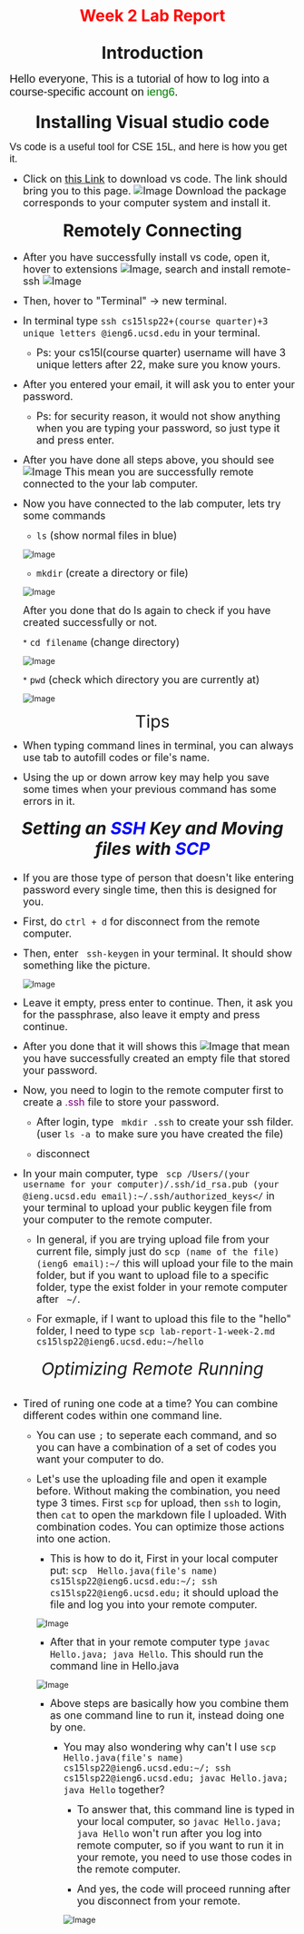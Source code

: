 <h1 align = "center">
   <span style ="color:red">Week 2 Lab Report</span>
</h1>

<h2 align = "center">
    <span style = "font-size: 30px">Introduction</span>
</h2>

<span style = "font-size: 20px; font-family:Arial"> Hello everyone, This is a tutorial of how to log into a course-specific account on <span style = "color:green">ieng6</span>.</span>

<h3 align = "center">
    <span style = "font-size:30px"> Installing Visual studio code</span>
    </h3>

<span style = "font-size: 18px; font-family:Arial">
    Vs code is a useful tool for CSE 15L, and here is how you get it.
</span>

* <span style = "font-size: 18px"> Click on [this Link](https://code.visualstudio.com/download) to download vs code. The link should bring you to this page.
![Image](vscode.png) Download the package corresponds to your computer system and install it.
</span>

<h4 align = "center">
    <span style = "font-size:30px">Remotely Connecting</span>
</h4>

* <span style = "font-size: 18px"> After you have successfully install vs code, open it, hover to extensions ![Image](extensions.png), search and install remote-ssh ![Image](remotessh.png)

* <span style = "font-size: 18px"> Then, hover to "Terminal" -> new terminal.

* <span style = "font-size: 18px"> In terminal type ```ssh cs15lsp22+(course quarter)+3 unique letters @ieng6.ucsd.edu``` in your terminal.</span>
    
    * <span style = "font-size: 18px"> Ps: your cs15l(course quarter) username will have 3 unique letters after 22, make sure you know yours.</span>

* <span style = "font-size: 18px"> After you entered your email, it will ask you to enter your password.</span>

    * <span style = "font-size: 18px"> Ps: for security reason, it would not show anything when you are typing your password, so just type it and press enter.</span>

* <span style = "font-size: 18px"> After you have done all steps above, you should see ![Image](login.png) This mean you are successfully remote connected to the your lab computer.

* <span style = "font-size: 18px"> Now you have connected to the lab computer, lets try some commands
    * <span style = "font-size: 18px"> `ls` (show normal files in blue) </span>
    
    ![Image](ls.png)

    * <span style = "font-size: 18px"> ```mkdir``` (create a directory or file)</span>

    ![Image](mkdir.png)

    <span style = "font-size: 18px"> After you done that do ls again to check if you have created successfully or not.</span>

    *<span style = "font-size: 18px"> ```cd filename``` (change directory) </span>

    ![Image](cd.png)

    *<span style = "font-size: 18px"> ```pwd``` (check which directory you are currently at) </span>

    ![Image](pwd.png)

<center>
<span style = "font-size:30px"> Tips
</center>

* <span style = "font-size:18px"> When typing command lines in terminal, you can always use tab to autofill codes or file's name.

* <span style = "font-size:18px"> Using the up or down arrow key may help you save some times when your previous command has some errors in it.

<h5 align = "center">
    <span style = "font-size: 30px"> Setting an <span style = "color: blue">SSH </span> Key and Moving files with <span style = "color: blue">SCP</span>
</h5>

* <span style = "font-size: 18px">If you are those type of person that doesn't like entering password every single time, then this is designed for you.

* <span style = "font-size: 18px">First, do ```ctrl + d``` for disconnect from the remote computer.

* <span style = "font-size: 18px">Then, enter ``` ssh-keygen``` in your terminal. It should show something like the picture.

  ![Image](keygen1.png)

* <span style = "font-size:18px">Leave it empty, press enter to continue. Then, it ask you for the passphrase, also leave it empty and press continue.

* <span style = "font-size:18px"> After you done that it will shows this ![Image](keygen.png) that mean you have successfully created an empty file that stored your password.

* <span style = "font-size:18px"> Now, you need to login to the remote computer first to create a <span style = "color:purple">.ssh</span> file to store your password.

    * <span style = "font-size:18px"> After login, type ``` mkdir .ssh``` to create your ssh filder. (user ```ls -a ```to make sure you have created the file)

    * <span style = "font-size:18px"> disconnect

* <span style = "font-size:18px"> In your main computer, type ``` scp /Users/(your username for your computer)/.ssh/id_rsa.pub (your @ieng.ucsd.edu email):~/.ssh/authorized_keys</``` in your terminal to upload your public keygen file from your computer to the remote computer.

    * <span style = "font-size:18px"> In general, if you are trying upload file from your current file, simply just do ```scp (name of the file) (ieng6 email):~/``` this will upload your file to the main folder, but if you want to upload file to a specific folder, type the exist folder in your remote computer after ``` ~/```.

    * <span style = "font-size:18px"> For exmaple, if I want to upload this file to the "hello" folder, I need to type ```scp lab-report-1-week-2.md cs15lsp22@ieng6.ucsd.edu:~/hello```

<h6 align = "center">
    <span style = "font-size: 30px"> Optimizing Remote Running </span>
</h6>

* <span style = "font-size:18px"> Tired of runing one code at a time? You can combine different codes within one command line.

    * <span style = "font-size:18px"> You can use ```;``` to seperate each command, and so you can have a combination of a set of codes you want your computer to do.

    * <span style = "font-size:18px"> Let's use the uploading file and open it example before. Without making the combination, you need type 3 times. First `scp` for upload, then ```ssh``` to login, then ```cat``` to open the markdown file I uploaded. With combination codes. You can optimize those actions into one action.

        * <span style = "font-size:18px"> This is how to do it, First in your local computer put: ```scp  Hello.java(file's name) cs15lsp22@ieng6.ucsd.edu:~/; ssh cs15lsp22@ieng6.ucsd.edu;``` it should upload the file and log you into your remote computer.

        ![Image](upload_login.png)

        * <span style = "font-size:18px">After that in your remote computer type ```javac Hello.java; java Hello```. This should run the command line in Hello.java

        ![Image](javac.png)

        * <span style = "font-size:18px"> Above steps are basically how you combine them as one command line to run it, instead doing one by one.

            * <span style = "font-size:18px"> You may also wondering why can't I use ```scp  Hello.java(file's name) cs15lsp22@ieng6.ucsd.edu:~/; ssh cs15lsp22@ieng6.ucsd.edu; javac Hello.java; java Hello``` together?
                
                * <span style = "font-size:18px"> To answer that, this command line is typed in your local computer, so ```javac Hello.java; java Hello``` won't run after you log into remote computer, so if you want to run it in your remote, you need to use those codes in the remote computer.

                * <span style = "font-size:18px"> And yes, the code will proceed running after you disconnect from your remote.

                ![Image](Hello.png)